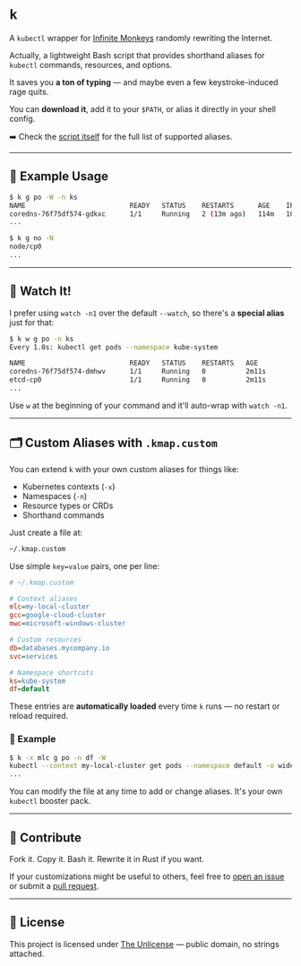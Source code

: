 # `k`

A `kubectl` wrapper for [Infinite Monkeys](https://en.wikipedia.org/wiki/Infinite_monkey_theorem) randomly rewriting the Internet.

Actually, a lightweight Bash script that provides shorthand aliases for `kubectl` commands, resources, and options.

It saves you **a ton of typing** — and maybe even a few keystroke-induced rage quits.

You can **download it**, add it to your `$PATH`, or alias it directly in your shell config.

➡️ Check the [script itself](k) for the full list of supported aliases.

---

## 🔧 Example Usage

```bash
$ k g po -W -n ks
NAME                          READY   STATUS    RESTARTS      AGE    IP          NODE   NOMINATED NODE   READINESS GATES
coredns-76f75df574-gdkxc      1/1     Running   2 (13m ago)   114m   10.88.0.6   cp0    <none>           <none>
...
```

```bash
$ k g no -N
node/cp0
...
```

---

## 👀 Watch It!

I prefer using `watch -n1` over the default `--watch`, so there's a **special alias** just for that:

```bash
$ k w g po -n ks
Every 1.0s: kubectl get pods --namespace kube-system

NAME                          READY   STATUS    RESTARTS   AGE
coredns-76f75df574-dmhwv      1/1     Running   0          2m11s
etcd-cp0                      1/1     Running   0          2m11s
...
```

Use `w` at the beginning of your command and it'll auto-wrap with `watch -n1`.

---

## 🗂️ Custom Aliases with `.kmap.custom`

You can extend `k` with your own custom aliases for things like:

- Kubernetes contexts (`-x`)
- Namespaces (`-n`)
- Resource types or CRDs
- Shorthand commands

Just create a file at:

```bash
~/.kmap.custom
```

Use simple `key=value` pairs, one per line:

```ini
# ~/.kmap.custom

# Context aliases
mlc=my-local-cluster
gcc=google-cloud-cluster
mwc=microsoft-windows-cluster

# Custom resources
db=databases.mycompany.io
svc=services

# Namespace shortcuts
ks=kube-system
df=default
```

These entries are **automatically loaded** every time `k` runs — no restart or reload required.

### 🧪 Example

```bash
$ k -x mlc g po -n df -W
kubectl --context my-local-cluster get pods --namespace default -o wide
...
```

You can modify the file at any time to add or change aliases. It's your own `kubectl` booster pack.

---

## 🙌 Contribute

Fork it. Copy it. Bash it. Rewrite it in Rust if you want.

If your customizations might be useful to others, feel free to [open an issue](https://github.com/gnufred/k/issues) or submit a [pull request](https://github.com/gnufred/k/pulls).

---

## 🪪 License

This project is licensed under [The Unlicense](https://unlicense.org) — public domain, no strings attached.
